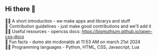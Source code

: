 ## Hi there 👋
🙋‍♀️ A short introduction - we make apps and librarys and stuff   
🌈 Contribution guidelines - just make good contributions and we'll add it   
👩‍💻 Useful resources - opencss docs: https://bismuthium.github.io/open-css-docs   
🍿 Fun facts - dumo ate mcdonalds at 11:53 AM on march 21st 2024   
👨‍💻 Programming languages - Python, HTML, CSS, Javascript, Lua
<!--

**Here are some ideas to get you started:**

🙋‍♀️ A short introduction - what is your organization all about?
🌈 Contribution guidelines - how can the community get involved?
👩‍💻 Useful resources - where can the community find your docs? Is there anything else the community should know?
🍿 Fun facts - what does your team eat for breakfast?
🧙 Remember, you can do mighty things with the power of [Markdown](https://docs.github.com/github/writing-on-github/getting-started-with-writing-and-formatting-on-github/basic-writing-and-formatting-syntax)
-->
